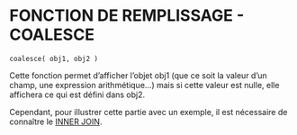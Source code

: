 # **FONCTION DE REMPLISSAGE - COALESCE**

```JS
coalesce( obj1, obj2 )
```

Cette fonction permet d’afficher l’objet obj1 (que ce soit la valeur d’un champ, une expression arithmétique...) mais si cette valeur est nulle, elle affichera ce qui est défini dans obj2.

Cependant, pour illustrer cette partie avec un exemple, il est nécessaire de connaître le [INNER JOIN](./19_Join.md).
